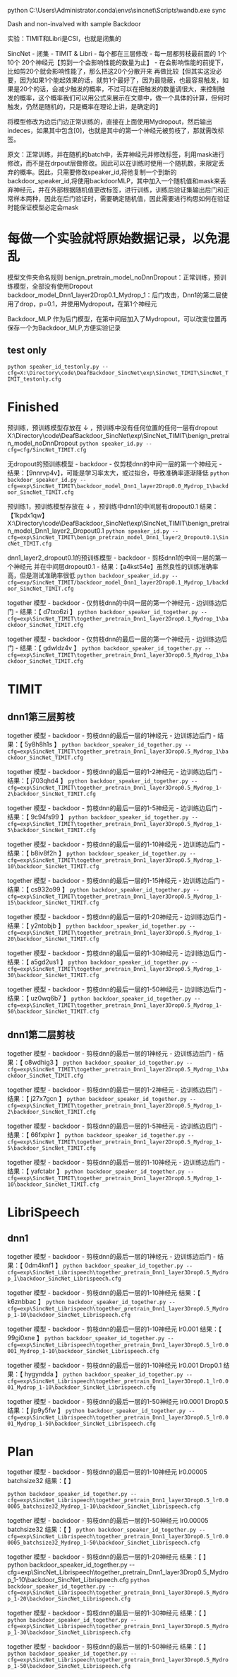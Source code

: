 python C:\Users\Administrator\.conda\envs\sincnet\Scripts\wandb.exe sync

Dash and non-invalved with sample Backdoor

实验：TIMIT和Libri是CSI，也就是闭集的

SincNet - 闭集 - TIMIT & Libri - 每个都在三层修改 - 每一层都剪枝最前面的 1个 10个 20个神经元【剪到一个会影响性能的数量为止】 - 在会影响性能的前提下，比如剪20个就会影响性能了，那么把这20个分散开来 再做比较【但其实这没必要，因为如果1个能起效果的话，就剪1个最好了，因为最隐蔽，也最容易触发，如果是20个的话，会减少触发的概率，不过可以在把触发的数量调很大，来控制触发的概率，这个概率我们可以用公式来展示在文章中，做一个具体的计算，但何时触发，仍然是随机的，只是概率在理论上讲，是确定的】

将模型修改为边后门边正常训练的，直接在上面使用Mydropout，然后输出indeces，如果其中包含[0]，也就是其中的第一个神经元被剪枝了，那就需改标签。

原文：正常训练，并在随机的batch中，丢弃神经元并修改标签，利用mask进行修改，而不是在drpout层做修改。因此可以在训练时使用一个随机数，来限定丢弃的概率。因此，只需要修改speaker_id,将他复制一个到新的backdoor_speaker_id,将使用backdoorMLP，其中加入一个随机值和mask来丢弃神经元，并在外部根据随机值更改标签，进行训练，训练后验证集输出后门和正常样本两种，因此在后门验证时，需要确定随机值，因此需要进行构思如何在验证时能保证模型必定会mask

# 每做一个实验就将原始数据记录，以免混乱

模型文件夹命名规则 
benign_pretrain_model_noDnnDropout：正常训练，预训练模型，全部没有使用Dropout
backdoor_model_Dnn1_layer2Drop0.1_Mydrop_1：后门攻击，Dnn1的第二层使用了drop，p=0.1，并使用Mydropout，在第1个神经元

Backdoor_MLP 作为后门模型，在第中间层加入了Mydropout，可以改变位置再保存一个为Backdoor_MLP,方便实验记录


## test only
``
python speaker_id_testonly.py --cfg=X:\Directory\code\DeafBackdoor_SincNet\exp\SincNet_TIMIT\SincNet_TIMIT_testonly.cfg
``

# Finished
预训练，预训练模型存放在 ↓ ，预训练中没有任何位置的任何一层有dropout
X:\Directory\code\DeafBackdoor_SincNet\exp\SincNet_TIMIT\benign_pretrain_model_noDnnDropout
``
python speaker_id.py --cfg=cfg/SincNet_TIMIT.cfg
``


无dropout的预训练模型 - backdoor - 仅剪枝dnn的中间一层的第一个神经元 - 结果：【9nnrvp4v】，可能是学习率太大，或过拟合，导致准确率逐渐降低
``
python backdoor_speaker_id.py --cfg=exp\SincNet_TIMIT\backdoor_model_Dnn1_layer2Drop0.0_Mydrop_1\backdoor_SincNet_TIMIT.cfg
``


预训练1，预训练模型存放在 ↓ ，预训练中dnn1的中间层有dropout0.1 结果：【1kpdx1qw】
X:\Directory\code\DeafBackdoor_SincNet\exp\SincNet_TIMIT\benign_pretrain_model_Dnn1_layer2_Dropout0.1
``
python speaker_id.py --cfg=exp\SincNet_TIMIT\benign_pretrain_model_Dnn1_layer2_Dropout0.1\SincNet_TIMIT.cfg
``


dnn1_layer2_dropout0.1的预训练模型 - backdoor - 剪枝dnn1的中间一层的第一个神经元 并在中间层dropout0.1 - 结果：【a4kst54e】虽然良性的训练准确率高，但是测试准确率很低
``
python backdoor_speaker_id.py --cfg=exp/SincNet_TIMIT/backdoor_model_Dnn1_layer2Drop0.1_Mydrop_1/backdoor_SincNet_TIMIT.cfg
``


together 模型 - backdoor - 仅剪枝dnn的中间一层的第一个神经元 - 边训练边后门 - 结果：【 d7txo6zi 】
``
python backdoor_speaker_id_together.py --cfg=exp\SincNet_TIMIT\together_pretrain_Dnn1_layer2Drop0.1_Mydrop_1\backdoor_SincNet_TIMIT.cfg
``


together 模型 - backdoor - 仅剪枝dnn的最后一层的第一个神经元 - 边训练边后门 - 结果：【 gdwldz4v 】
``
python backdoor_speaker_id_together.py --cfg=exp\SincNet_TIMIT\together_pretrain_Dnn1_layer3Drop0.5_Mydrop_1\backdoor_SincNet_TIMIT.cfg
``

# TIMIT
## dnn1第三层剪枝

together 模型 - backdoor - 剪枝dnn的最后一层的1神经元 - 边训练边后门 - 结果：【 5y8h8h1s 】 
``
python backdoor_speaker_id_together.py --cfg=exp\SincNet_TIMIT\together_pretrain_Dnn1_layer3Drop0.5_Mydrop_1\backdoor_SincNet_TIMIT.cfg
``

together 模型 - backdoor - 剪枝dnn的最后一层的1-2神经元 - 边训练边后门 - 结果：【 j703qhd4 】
``
python backdoor_speaker_id_together.py --cfg=exp\SincNet_TIMIT\together_pretrain_Dnn1_layer3Drop0.5_Mydrop_1-2\backdoor_SincNet_TIMIT.cfg
``

together 模型 - backdoor - 剪枝dnn的最后一层的1-5神经元 - 边训练边后门 - 结果：【 9c94fs99 】
``
python backdoor_speaker_id_together.py --cfg=exp\SincNet_TIMIT\together_pretrain_Dnn1_layer3Drop0.5_Mydrop_1-5\backdoor_SincNet_TIMIT.cfg
``

together 模型 - backdoor - 剪枝dnn的最后一层的1-10神经元 - 边训练边后门 - 结果：【 b8iv8f2h 】
``
python backdoor_speaker_id_together.py --cfg=exp\SincNet_TIMIT\together_pretrain_Dnn1_layer3Drop0.5_Mydrop_1-10\backdoor_SincNet_TIMIT.cfg
``

together 模型 - backdoor - 剪枝dnn的最后一层的1-15神经元 - 边训练边后门 - 结果：【 cs932o99 】
``
python backdoor_speaker_id_together.py --cfg=exp\SincNet_TIMIT\together_pretrain_Dnn1_layer3Drop0.5_Mydrop_1-15\backdoor_SincNet_TIMIT.cfg
``

together 模型 - backdoor - 剪枝dnn的最后一层的1-20神经元 - 边训练边后门 - 结果：【 y2ntobjb 】
``
python backdoor_speaker_id_together.py --cfg=exp\SincNet_TIMIT\together_pretrain_Dnn1_layer3Drop0.5_Mydrop_1-20\backdoor_SincNet_TIMIT.cfg
``

together 模型 - backdoor - 剪枝dnn的最后一层的1-30神经元 - 边训练边后门 - 结果：【 a5gd2us1 】
``
python backdoor_speaker_id_together.py --cfg=exp\SincNet_TIMIT\together_pretrain_Dnn1_layer3Drop0.5_Mydrop_1-30\backdoor_SincNet_TIMIT.cfg
``

together 模型 - backdoor - 剪枝dnn的最后一层的1-50神经元 - 边训练边后门 - 结果：【 uz0wq6b7 】
``
python backdoor_speaker_id_together.py --cfg=exp\SincNet_TIMIT\together_pretrain_Dnn1_layer3Drop0.5_Mydrop_1-50\backdoor_SincNet_TIMIT.cfg
``

## dnn1第二层剪枝

together 模型 - backdoor - 剪枝dnn的最后一层的1神经元 - 边训练边后门 - 结果：【 o8wdhig3 】 
``
python backdoor_speaker_id_together.py --cfg=exp\SincNet_TIMIT\together_pretrain_Dnn1_layer2Drop0.5_Mydrop_1\backdoor_SincNet_TIMIT.cfg
``

together 模型 - backdoor - 剪枝dnn的最后一层的1-2神经元 - 边训练边后门 - 结果：【 j27x7gcn 】
``
python backdoor_speaker_id_together.py --cfg=exp\SincNet_TIMIT\together_pretrain_Dnn1_layer2Drop0.5_Mydrop_1-2\backdoor_SincNet_TIMIT.cfg
``


together 模型 - backdoor - 剪枝dnn的最后一层的1-5神经元 - 边训练边后门 - 结果：【 66fxpivr 】
``
python backdoor_speaker_id_together.py --cfg=exp\SincNet_TIMIT\together_pretrain_Dnn1_layer2Drop0.5_Mydrop_1-5\backdoor_SincNet_TIMIT.cfg
``

together 模型 - backdoor - 剪枝dnn的最后一层的1-10神经元 - 边训练边后门 - 结果：【 yafctabr 】
``
python backdoor_speaker_id_together.py --cfg=exp\SincNet_TIMIT\together_pretrain_Dnn1_layer2Drop0.5_Mydrop_1-10\backdoor_SincNet_TIMIT.cfg
``



# LibriSpeech

## dnn1
together 模型 - backdoor - 剪枝dnn的最后一层的1神经元 - 边训练边后门 - 结果：【 0dm4knf1 】 
``
python backdoor_speaker_id_together.py --cfg=exp\SincNet_Librispeech\together_pretrain_Dnn1_layer3Drop0.5_Mydrop_1\backdoor_SincNet_Librispeech.cfg
``

together 模型 - backdoor - 剪枝dnn的最后一层的1-10神经元 结果：【 k6znbbac 】 
``
python backdoor_speaker_id_together.py --cfg=exp\SincNet_Librispeech\together_pretrain_Dnn1_layer3Drop0.5_Mydrop_1-10\backdoor_SincNet_Librispeech.cfg
``

together 模型 - backdoor - 剪枝dnn的最后一层的1-10神经元 lr0.001 结果：【 99gi0xne 】 
``
python backdoor_speaker_id_together.py --cfg=exp\SincNet_Librispeech\together_pretrain_Dnn1_layer3Drop0.5_lr0.0001_Mydrop_1-10\backdoor_SincNet_Librispeech.cfg
``

together 模型 - backdoor - 剪枝dnn的最后一层的1-10神经元 lr0.001 Drop0.1 结果：【 hygyndda 】 
``
python backdoor_speaker_id_together.py --cfg=exp\SincNet_Librispeech\together_pretrain_Dnn1_layer3Drop0.1_lr0.001_Mydrop_1-10\backdoor_SincNet_Librispeech.cfg
``


together 模型 - backdoor - 剪枝dnn的最后一层的1-50神经元 lr0.0001 Drop0.5 结果：【 jlp9y5fw 】 
``
python backdoor_speaker_id_together.py --cfg=exp\SincNet_Librispeech\together_pretrain_Dnn1_layer3Drop0.5_lr0.001_Mydrop_1-50\backdoor_SincNet_Librispeech.cfg
``

# Plan
together 模型 - backdoor - 剪枝dnn的最后一层的1-10神经元 lr0.00005 batchsize32 结果：【  】 

``
python backdoor_speaker_id_together.py --cfg=exp\SincNet_Librispeech\together_pretrain_Dnn1_layer3Drop0.5_lr0.00005_batchsize32_Mydrop_1-10\backdoor_SincNet_Librispeech.cfg
``


together 模型 - backdoor - 剪枝dnn的最后一层的1-50神经元 lr0.00005 batchsize32 结果：【  】 
``
python backdoor_speaker_id_together.py --cfg=exp\SincNet_Librispeech\together_pretrain_Dnn1_layer3Drop0.5_lr0.00005_batchsize32_Mydrop_1-50\backdoor_SincNet_Librispeech.cfg
``


together 模型 - backdoor - 剪枝dnn的最后一层的1-20神经元 结果：【  】 
python backdoor_speaker_id_together.py --cfg=exp\SincNet_Librispeech\together_pretrain_Dnn1_layer3Drop0.5_Mydrop_1-10\backdoor_SincNet_Librispeech.cfg
``
python backdoor_speaker_id_together.py --cfg=exp\SincNet_Librispeech\together_pretrain_Dnn1_layer3Drop0.5_Mydrop_1-20\backdoor_SincNet_Librispeech.cfg
``

together 模型 - backdoor - 剪枝dnn的最后一层的1-30神经元 结果：【  】 
``
python backdoor_speaker_id_together.py --cfg=exp\SincNet_Librispeech\together_pretrain_Dnn1_layer3Drop0.5_Mydrop_1-30\backdoor_SincNet_Librispeech.cfg
``

together 模型 - backdoor - 剪枝dnn的最后一层的1-50神经元 结果：【  】 
``
python backdoor_speaker_id_together.py --cfg=exp\SincNet_Librispeech\together_pretrain_Dnn1_layer3Drop0.5_Mydrop_1-50\backdoor_SincNet_Librispeech.cfg
``